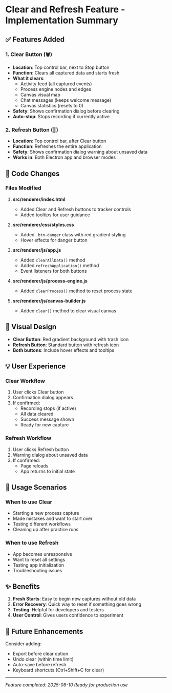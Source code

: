 # Clear and Refresh Feature - Implementation Summary

## ✅ Features Added

### 1. Clear Button (🗑️)
- **Location**: Top control bar, next to Stop button
- **Function**: Clears all captured data and starts fresh
- **What it clears**:
  - Activity feed (all captured events)
  - Process engine nodes and edges
  - Canvas visual map
  - Chat messages (keeps welcome message)
  - Canvas statistics (resets to 0)
- **Safety**: Shows confirmation dialog before clearing
- **Auto-stop**: Stops recording if currently active

### 2. Refresh Button (🔄)
- **Location**: Top control bar, after Clear button
- **Function**: Refreshes the entire application
- **Safety**: Shows confirmation dialog warning about unsaved data
- **Works in**: Both Electron app and browser modes

## 📝 Code Changes

### Files Modified

1. **src/renderer/index.html**
   - Added Clear and Refresh buttons to tracker controls
   - Added tooltips for user guidance

2. **src/renderer/css/styles.css**
   - Added `.btn-danger` class with red gradient styling
   - Hover effects for danger button

3. **src/renderer/js/app.js**
   - Added `clearAllData()` method
   - Added `refreshApplication()` method
   - Event listeners for both buttons

4. **src/renderer/js/process-engine.js**
   - Added `clearProcess()` method to reset process state

5. **src/renderer/js/canvas-builder.js**
   - Added `clear()` method to clear visual canvas

## 🎨 Visual Design

- **Clear Button**: Red gradient background with trash icon
- **Refresh Button**: Standard button with refresh icon
- **Both buttons**: Include hover effects and tooltips

## 💡 User Experience

### Clear Workflow
1. User clicks Clear button
2. Confirmation dialog appears
3. If confirmed:
   - Recording stops (if active)
   - All data cleared
   - Success message shown
   - Ready for new capture

### Refresh Workflow
1. User clicks Refresh button
2. Warning dialog about unsaved data
3. If confirmed:
   - Page reloads
   - App returns to initial state

## 🔧 Usage Scenarios

### When to use Clear
- Starting a new process capture
- Made mistakes and want to start over
- Testing different workflows
- Cleaning up after practice runs

### When to use Refresh
- App becomes unresponsive
- Want to reset all settings
- Testing app initialization
- Troubleshooting issues

## ✨ Benefits

1. **Fresh Starts**: Easy to begin new captures without old data
2. **Error Recovery**: Quick way to reset if something goes wrong
3. **Testing**: Helpful for developers and testers
4. **User Control**: Gives users confidence to experiment

## 🚀 Future Enhancements

Consider adding:
- Export before clear option
- Undo clear (within time limit)
- Auto-save before refresh
- Keyboard shortcuts (Ctrl+Shift+C for clear)

---

*Feature completed: 2025-08-10*
*Ready for production use*